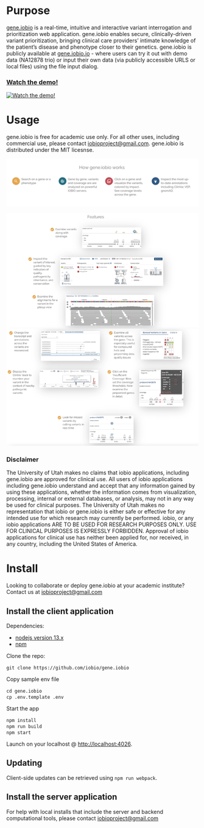 # Purpose 
[gene.iobio](https://gene.iobio) is a real-time, intuitive and interactive variant interrogation and prioritization web application. gene.iobio enables secure, clinically-driven variant prioritization, bringing clinical care providers’ intimate knowledge of the patient’s disease and phenotype closer to their genetics.  gene.iobio is publicly available at [gene.iobio.io](https://gene.iobio) - where users can try it out with demo data (NA12878 trio) or input their own data (via publicly accessible URLS or local files) using the file input dialog.

### [Watch the demo!](https://www.youtube.com/watch?v=K7JLbCv2LcA)
[![Watch the demo!](https://i.imgur.com/uQBE8MQ.png)](https://www.youtube.com/watch?v=K7JLbCv2LcA)

# Usage
gene.iobio is free for academic use only. For all other uses, including commercial use, please contact iobioproject@gmail.com. gene.iobio is distributed under the MIT licesnse.

 ![How it works](./client/assets/images/github/how-it-works.png)

 ![Features](./client/assets/images/github/features.png)

### Disclaimer
The University of Utah makes no claims that iobio applications, including gene.iobio are approved for clinical use. All users of iobio applications including gene.iobio understand and accept that any information gained by using these applications, whether the information comes from visualization, processing, internal or external databases, or analysis, may not in any way be used for clinical purposes. The University of Utah makes no representation that iobio or gene.iobio is either safe or effective for any intended use for which research may currently be performed. iobio, or any iobio applications ARE TO BE USED FOR RESEARCH PURPOSES ONLY. USE FOR CLINICAL PURPOSES IS EXPRESSLY FORBIDDEN. Approval of iobio applications for clinical use has neither been applied for, nor received, in any country, including the United States of America.

# Install
Looking to collaborate or deploy gene.iobio at your academic institute? Contact us at iobioproject@gmail.com

## Install the client application

Dependencies:
- [nodejs version 13.x](https://nodejs.org/en/download/releases/) 
- [npm](https://docs.npmjs.com/downloading-and-installing-node-js-and-npm/)

Clone the repo:
```
git clone https://github.com/iobio/gene.iobio
```

Copy sample env file
```
cd gene.iobio
cp .env.template .env
```

Start the app
```
npm install
npm run build
npm start
```

Launch on your localhost
@ [http://localhost:4026](http://localhost:4026).

## Updating
Client-side updates can be retrieved using `npm run webpack`.

## Install the server application
For help with local installs that include the server and backend computational tools, please contact iobioproject@gmail.com

